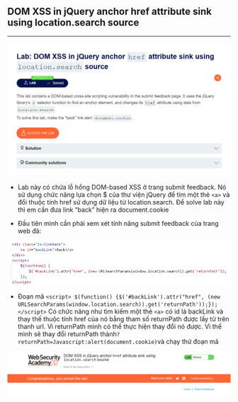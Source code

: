 ## DOM XSS in jQuery anchor href attribute sink using location.search source
***
![](../images/5-1.png)

+ Lab này có chứa lỗ hổng DOM-based XSS ở trang submit feedback. Nó sử dụng chức năng lựa chọn $ của thư viện jQuery để tìm một thẻ ```<a>``` và đổi thuộc tính href sử dụng dữ liệu từ location.search. Để solve lab này thì em cần đưa link “back” hiện ra document.cookie

+ Đầu tiên mình cần phải xem xét tính năng submit feedback của trang web đã:


![](../images/5-2.png)


+ Đoạn mã  ```<script> $(function() {$('#backLink').attr("href", (new URLSearchParams(window.location.search)).get('returnPath'));});</script>``` Có chức năng  như tìm kiếm một thẻ ```<a>``` có id là backLink và thay thế thuộc tính href của nó bằng tham số returnPath được lấy từ trên thanh url. Vì returnPath mình có thể thực hiện thay đổi nó được. Vì thế mình sẽ thay đổi returnPath thành``` ?returnPath=Javascript:alert(document.cookie) ```và chạy thử đoạn mã


![](../images/5-3.png)